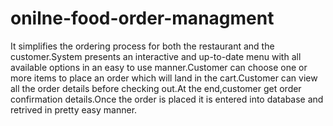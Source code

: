 # onilne-food-order-managment
It simplifies the ordering process for both the restaurant and the customer.System presents an interactive and up-to-date menu with all available options in an easy to use manner.Customer can choose one or more items to place an order which will land in the cart.Customer can view all the order details before checking out.At the end,customer get order confirmation details.Once the order is placed it is entered into database and retrived in pretty easy manner.
